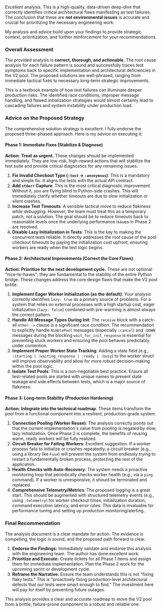
Excellent analysis. This is a high-quality, data-driven deep-dive that correctly identifies critical architectural flaws manifesting as test failures. The conclusion that these are **not environmental issues** is accurate and crucial for prioritizing the necessary engineering work.

My analysis and advice build upon your findings to provide strategic context, prioritization, and further reinforcement for your recommendations.

### Overall Assessment

The provided analysis is **correct, thorough, and actionable**. The root cause analysis for each failure pattern is sound and successfully traces test symptoms back to specific implementation and architectural deficiencies in the V2 pool. The proposed solutions are well-phrased, ranging from immediate tactical fixes to necessary long-term strategic improvements.

This is a textbook example of how test failures can illuminate deeper production risks. The identified race conditions, improper message handling, and flawed initialization strategies would almost certainly lead to cascading failures and system instability under production load.

### Advice on the Proposed Strategy

The comprehensive solution strategy is excellent. I fully endorse the proposed three-phased approach. Here is my advice on executing it:

#### **Phase 1: Immediate Fixes (Stabilize & Diagnose)**

**Action:** **Treat as urgent.** These changes should be implemented immediately. They are low-risk, high-reward actions that will stabilize the test suite and provide critical diagnostics for any remaining issues.

1.  **Fix Invalid Checkout Type (`:test` -> `:anonymous`)**: This is a mandatory and simple fix. It aligns the tests with the actual API contract.
2.  **Add `stderr` Capture**: This is the most critical diagnostic improvement. Without it, you are flying blind to Python-side crashes. This will immediately clarify whether timeouts are due to slow initialization or silent crashes.
3.  **Increase Test Timeouts**: A sensible tactical move to reduce flakiness *while debugging*. However, the team must treat this as a temporary patch, not a solution. The goal should be to reduce timeouts back to reasonable levels once the underlying performance issues in Phase 2 are resolved.
4.  **Disable Lazy Initialization in Tests**: This is the key to making the concurrent tests reliable. It directly addresses the root cause of the pool checkout timeouts by paying the initialization cost upfront, ensuring workers are ready when the test logic begins.

#### **Phase 2: Architectural Improvements (Correct the Core Flaws)**

**Action:** **Prioritize for the next development cycle.** These are not optional "nice-to-haves"; they are fundamental to the stability of the entire Python bridge. These changes address the core design flaws that make the V2 pool brittle.

1.  **Implement Eager Worker Initialization (as the default)**: Your analysis correctly identifies `lazy: true` as a primary source of problems. For a system that relies on external processes with a high startup cost, eager initialization (`lazy: false`) combined with pre-warming is almost always the correct pattern.
2.  **Handle All Message Types During Init**: The `receive` block with a catch-all `other ->` clause is a significant race condition. The recommendation to explicitly handle `NimblePool` messages (especially `:cancel`) and `:DOWN` messages during the blocking `wait_for_init_response` is essential for preventing stuck workers and ensuring the pool behaves predictably under contention.
3.  **Implement Proper Worker State Tracking**: Adding a state field (e.g., `:starting | :waiting_response | :ready | :busy`) to the worker struct will improve observability and allow for more robust decision-making within the pool logic.
4.  **Isolate Test Pools**: This is a non-negotiable best practice. Ensure all test-related pools are started with unique names to prevent state leakage and side effects between tests, which is a major source of flakiness.

#### **Phase 3: Long-term Stability (Production Hardening)**

**Action:** **Integrate into the technical roadmap.** These items transform the pool from a functional component into a resilient, production-grade system.

1.  **Connection Pooling (Worker Reuse)**: The analysis correctly points out that the current implementation's value from pooling is negated by slow, lazy initialization. Once Phase 2 is complete, the benefits of reusing warm, ready workers will be fully realized.
2.  **Circuit Breaker for Failing Workers**: Excellent suggestion. If a worker process fails to initialize or crashes repeatedly, a circuit breaker (e.g., using a library like `Fuse`) will prevent the system from endlessly trying to restart a fundamentally broken process, protecting the rest of the application.
3.  **Health Checks with Auto-Recovery**: The system needs a proactive monitoring loop that periodically checks worker health (e.g., via a `ping` command). If a worker is unresponsive, it should be terminated and replaced.
4.  **Comprehensive Telemetry/Metrics**: The proposed logging is a great start. This should be augmented with structured telemetry events (e.g., using `:telemetry`) for worker checkout times, initialization duration, command execution latency, and error rates. This data is invaluable for performance tuning and setting up production monitoring/alerting.

### Final Recommendation

The analysis document is a clear mandate for action. The evidence is compelling, the logic is sound, and the proposed path forward is clear.

1.  **Endorse the Findings:** Immediately validate and endorse this analysis with the engineering team. The author has done excellent work.
2.  **Prioritize and Execute:** Create tickets for all Phase 1 items and assign them for immediate implementation. Plan the Phase 2 work for the upcoming sprint or development cycle.
3.  **Reframe the Narrative:** Ensure the team understands this is not "fixing flaky tests." This is "proactively fixing production-level architectural defects that our tests were smart enough to find." The investment here will pay for itself by preventing future outages.

This analysis provides a clear and accurate roadmap to move the V2 pool from a brittle, failure-prone component to a robust and reliable one.
